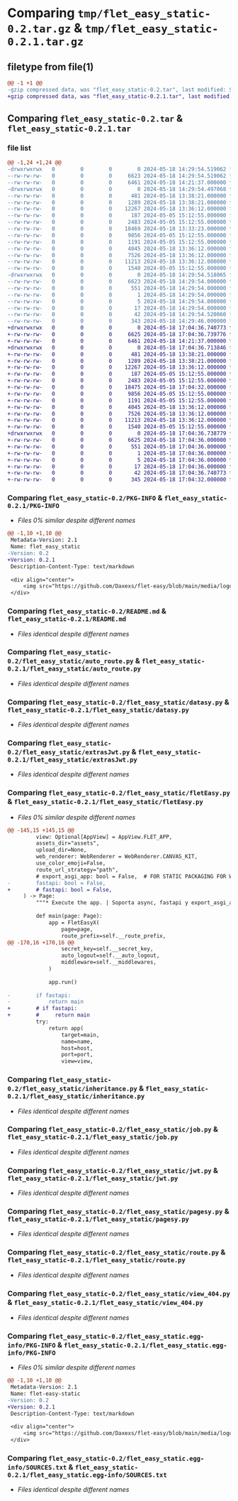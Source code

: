 # Comparing `tmp/flet_easy_static-0.2.tar.gz` & `tmp/flet_easy_static-0.2.1.tar.gz`

## filetype from file(1)

```diff
@@ -1 +1 @@
-gzip compressed data, was "flet_easy_static-0.2.tar", last modified: Sat May 18 14:29:54 2024, max compression
+gzip compressed data, was "flet_easy_static-0.2.1.tar", last modified: Sat May 18 17:04:36 2024, max compression
```

## Comparing `flet_easy_static-0.2.tar` & `flet_easy_static-0.2.1.tar`

### file list

```diff
@@ -1,24 +1,24 @@
-drwxrwxrwx   0        0        0        0 2024-05-18 14:29:54.519062 flet_easy_static-0.2/
--rw-rw-rw-   0        0        0     6623 2024-05-18 14:29:54.519062 flet_easy_static-0.2/PKG-INFO
--rw-rw-rw-   0        0        0     6461 2024-05-18 14:21:37.000000 flet_easy_static-0.2/README.md
-drwxrwxrwx   0        0        0        0 2024-05-18 14:29:54.497068 flet_easy_static-0.2/flet_easy_static/
--rw-rw-rw-   0        0        0      481 2024-05-18 13:38:21.000000 flet_easy_static-0.2/flet_easy_static/__init__.py
--rw-rw-rw-   0        0        0     1289 2024-05-18 13:38:21.000000 flet_easy_static-0.2/flet_easy_static/auto_route.py
--rw-rw-rw-   0        0        0    12267 2024-05-18 13:36:12.000000 flet_easy_static-0.2/flet_easy_static/datasy.py
--rw-rw-rw-   0        0        0      187 2024-05-05 15:12:55.000000 flet_easy_static-0.2/flet_easy_static/extra.py
--rw-rw-rw-   0        0        0     2483 2024-05-05 15:12:55.000000 flet_easy_static-0.2/flet_easy_static/extrasJwt.py
--rw-rw-rw-   0        0        0    18469 2024-05-18 13:33:23.000000 flet_easy_static-0.2/flet_easy_static/fletEasy.py
--rw-rw-rw-   0        0        0     9856 2024-05-05 15:12:55.000000 flet_easy_static-0.2/flet_easy_static/inheritance.py
--rw-rw-rw-   0        0        0     1191 2024-05-05 15:12:55.000000 flet_easy_static-0.2/flet_easy_static/job.py
--rw-rw-rw-   0        0        0     4045 2024-05-18 13:36:12.000000 flet_easy_static-0.2/flet_easy_static/jwt.py
--rw-rw-rw-   0        0        0     7526 2024-05-18 13:36:12.000000 flet_easy_static-0.2/flet_easy_static/pagesy.py
--rw-rw-rw-   0        0        0    11213 2024-05-18 13:36:12.000000 flet_easy_static-0.2/flet_easy_static/route.py
--rw-rw-rw-   0        0        0     1540 2024-05-05 15:12:55.000000 flet_easy_static-0.2/flet_easy_static/view_404.py
-drwxrwxrwx   0        0        0        0 2024-05-18 14:29:54.518065 flet_easy_static-0.2/flet_easy_static.egg-info/
--rw-rw-rw-   0        0        0     6623 2024-05-18 14:29:54.000000 flet_easy_static-0.2/flet_easy_static.egg-info/PKG-INFO
--rw-rw-rw-   0        0        0      551 2024-05-18 14:29:54.000000 flet_easy_static-0.2/flet_easy_static.egg-info/SOURCES.txt
--rw-rw-rw-   0        0        0        1 2024-05-18 14:29:54.000000 flet_easy_static-0.2/flet_easy_static.egg-info/dependency_links.txt
--rw-rw-rw-   0        0        0        5 2024-05-18 14:29:54.000000 flet_easy_static-0.2/flet_easy_static.egg-info/requires.txt
--rw-rw-rw-   0        0        0       17 2024-05-18 14:29:54.000000 flet_easy_static-0.2/flet_easy_static.egg-info/top_level.txt
--rw-rw-rw-   0        0        0       42 2024-05-18 14:29:54.520060 flet_easy_static-0.2/setup.cfg
--rw-rw-rw-   0        0        0      343 2024-05-18 14:29:46.000000 flet_easy_static-0.2/setup.py
+drwxrwxrwx   0        0        0        0 2024-05-18 17:04:36.740773 flet_easy_static-0.2.1/
+-rw-rw-rw-   0        0        0     6625 2024-05-18 17:04:36.739776 flet_easy_static-0.2.1/PKG-INFO
+-rw-rw-rw-   0        0        0     6461 2024-05-18 14:21:37.000000 flet_easy_static-0.2.1/README.md
+drwxrwxrwx   0        0        0        0 2024-05-18 17:04:36.713846 flet_easy_static-0.2.1/flet_easy_static/
+-rw-rw-rw-   0        0        0      481 2024-05-18 13:38:21.000000 flet_easy_static-0.2.1/flet_easy_static/__init__.py
+-rw-rw-rw-   0        0        0     1289 2024-05-18 13:38:21.000000 flet_easy_static-0.2.1/flet_easy_static/auto_route.py
+-rw-rw-rw-   0        0        0    12267 2024-05-18 13:36:12.000000 flet_easy_static-0.2.1/flet_easy_static/datasy.py
+-rw-rw-rw-   0        0        0      187 2024-05-05 15:12:55.000000 flet_easy_static-0.2.1/flet_easy_static/extra.py
+-rw-rw-rw-   0        0        0     2483 2024-05-05 15:12:55.000000 flet_easy_static-0.2.1/flet_easy_static/extrasJwt.py
+-rw-rw-rw-   0        0        0    18475 2024-05-18 17:04:32.000000 flet_easy_static-0.2.1/flet_easy_static/fletEasy.py
+-rw-rw-rw-   0        0        0     9856 2024-05-05 15:12:55.000000 flet_easy_static-0.2.1/flet_easy_static/inheritance.py
+-rw-rw-rw-   0        0        0     1191 2024-05-05 15:12:55.000000 flet_easy_static-0.2.1/flet_easy_static/job.py
+-rw-rw-rw-   0        0        0     4045 2024-05-18 13:36:12.000000 flet_easy_static-0.2.1/flet_easy_static/jwt.py
+-rw-rw-rw-   0        0        0     7526 2024-05-18 13:36:12.000000 flet_easy_static-0.2.1/flet_easy_static/pagesy.py
+-rw-rw-rw-   0        0        0    11213 2024-05-18 13:36:12.000000 flet_easy_static-0.2.1/flet_easy_static/route.py
+-rw-rw-rw-   0        0        0     1540 2024-05-05 15:12:55.000000 flet_easy_static-0.2.1/flet_easy_static/view_404.py
+drwxrwxrwx   0        0        0        0 2024-05-18 17:04:36.738779 flet_easy_static-0.2.1/flet_easy_static.egg-info/
+-rw-rw-rw-   0        0        0     6625 2024-05-18 17:04:36.000000 flet_easy_static-0.2.1/flet_easy_static.egg-info/PKG-INFO
+-rw-rw-rw-   0        0        0      551 2024-05-18 17:04:36.000000 flet_easy_static-0.2.1/flet_easy_static.egg-info/SOURCES.txt
+-rw-rw-rw-   0        0        0        1 2024-05-18 17:04:36.000000 flet_easy_static-0.2.1/flet_easy_static.egg-info/dependency_links.txt
+-rw-rw-rw-   0        0        0        5 2024-05-18 17:04:36.000000 flet_easy_static-0.2.1/flet_easy_static.egg-info/requires.txt
+-rw-rw-rw-   0        0        0       17 2024-05-18 17:04:36.000000 flet_easy_static-0.2.1/flet_easy_static.egg-info/top_level.txt
+-rw-rw-rw-   0        0        0       42 2024-05-18 17:04:36.740773 flet_easy_static-0.2.1/setup.cfg
+-rw-rw-rw-   0        0        0      345 2024-05-18 17:04:32.000000 flet_easy_static-0.2.1/setup.py
```

### Comparing `flet_easy_static-0.2/PKG-INFO` & `flet_easy_static-0.2.1/PKG-INFO`

 * *Files 0% similar despite different names*

```diff
@@ -1,10 +1,10 @@
 Metadata-Version: 2.1
 Name: flet_easy_static
-Version: 0.2
+Version: 0.2.1
 Description-Content-Type: text/markdown
 
 <div align="center">
     <img src="https://github.com/Daxexs/flet-easy/blob/main/media/logo.png?raw=true" alt="logo" width="250">
 </div>
```

### Comparing `flet_easy_static-0.2/README.md` & `flet_easy_static-0.2.1/README.md`

 * *Files identical despite different names*

### Comparing `flet_easy_static-0.2/flet_easy_static/auto_route.py` & `flet_easy_static-0.2.1/flet_easy_static/auto_route.py`

 * *Files identical despite different names*

### Comparing `flet_easy_static-0.2/flet_easy_static/datasy.py` & `flet_easy_static-0.2.1/flet_easy_static/datasy.py`

 * *Files identical despite different names*

### Comparing `flet_easy_static-0.2/flet_easy_static/extrasJwt.py` & `flet_easy_static-0.2.1/flet_easy_static/extrasJwt.py`

 * *Files identical despite different names*

### Comparing `flet_easy_static-0.2/flet_easy_static/fletEasy.py` & `flet_easy_static-0.2.1/flet_easy_static/fletEasy.py`

 * *Files 0% similar despite different names*

```diff
@@ -145,15 +145,15 @@
         view: Optional[AppView] = AppView.FLET_APP,
         assets_dir="assets",
         upload_dir=None,
         web_renderer: WebRenderer = WebRenderer.CANVAS_KIT,
         use_color_emoji=False,
         route_url_strategy="path",
         # export_asgi_app: bool = False,  # FOR STATIC PACKAGING FOR WEBSITE
-        fastapi: bool = False,
+        # fastapi: bool = False,
     ) -> Page:
         """* Execute the app. | Soporta async, fastapi y export_asgi_app."""
 
         def main(page: Page):
             app = FletEasyX(
                 page=page,
                 route_prefix=self.__route_prefix,
@@ -170,16 +170,16 @@
                 secret_key=self.__secret_key,
                 auto_logout=self.__auto_logout,
                 middleware=self.__middlewares,
             )
 
             app.run()
 
-        if fastapi:
-            return main
+        # if fastapi:
+        #     return main
         try:
             return app(
                 target=main,
                 name=name,
                 host=host,
                 port=port,
                 view=view,
```

### Comparing `flet_easy_static-0.2/flet_easy_static/inheritance.py` & `flet_easy_static-0.2.1/flet_easy_static/inheritance.py`

 * *Files identical despite different names*

### Comparing `flet_easy_static-0.2/flet_easy_static/job.py` & `flet_easy_static-0.2.1/flet_easy_static/job.py`

 * *Files identical despite different names*

### Comparing `flet_easy_static-0.2/flet_easy_static/jwt.py` & `flet_easy_static-0.2.1/flet_easy_static/jwt.py`

 * *Files identical despite different names*

### Comparing `flet_easy_static-0.2/flet_easy_static/pagesy.py` & `flet_easy_static-0.2.1/flet_easy_static/pagesy.py`

 * *Files identical despite different names*

### Comparing `flet_easy_static-0.2/flet_easy_static/route.py` & `flet_easy_static-0.2.1/flet_easy_static/route.py`

 * *Files identical despite different names*

### Comparing `flet_easy_static-0.2/flet_easy_static/view_404.py` & `flet_easy_static-0.2.1/flet_easy_static/view_404.py`

 * *Files identical despite different names*

### Comparing `flet_easy_static-0.2/flet_easy_static.egg-info/PKG-INFO` & `flet_easy_static-0.2.1/flet_easy_static.egg-info/PKG-INFO`

 * *Files 0% similar despite different names*

```diff
@@ -1,10 +1,10 @@
 Metadata-Version: 2.1
 Name: flet-easy-static
-Version: 0.2
+Version: 0.2.1
 Description-Content-Type: text/markdown
 
 <div align="center">
     <img src="https://github.com/Daxexs/flet-easy/blob/main/media/logo.png?raw=true" alt="logo" width="250">
 </div>
```

### Comparing `flet_easy_static-0.2/flet_easy_static.egg-info/SOURCES.txt` & `flet_easy_static-0.2.1/flet_easy_static.egg-info/SOURCES.txt`

 * *Files identical despite different names*

